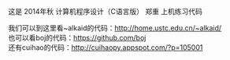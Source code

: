 这是 2014年秋 计算机程序设计（C语言版） 郑重 上机练习代码

我们可以到这里看~alkaid的代码：http://home.ustc.edu.cn/~alkaid/  
也可以看boj的代码：https://github.com/boj  
还有cuihao的代码：http://cuihaopy.appspot.com/?p=105001  
